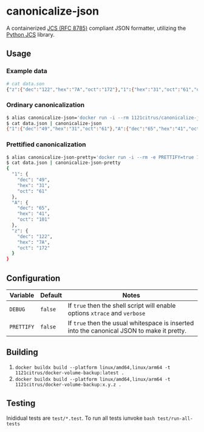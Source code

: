 # canonicalize-json
A containerized [JCS (RFC 8785)](https://datatracker.ietf.org/doc/html/rfc8785) compliant JSON formatter, utilizing the [Python JCS](https://pypi.org/project/jcs) library.

## Usage

### Example data
```sh
# cat data.son
{"z":{"dec":"122","hex":"7A","oct":"172"},"1":{"hex":"31","oct":"61","dec":"49"},"A":{"hex":"41", "dec":"65","oct":"101"}}
```

### Ordinary canonicalization
```sh
$ alias canonicalize-json='docker run -i --rm 1121citrus/canonicalize-json:latest'
$ cat data.json | canonicalize-json
{"1":{"dec":"49","hex":"31","oct":"61"},"A":{"dec":"65","hex":"41","oct":"101"},"z":{"dec":"122","hex":"7A","oct":"172"}}
```

### Prettified canonicalization
```sh
$ alias canonicalize-json-pretty='docker run -i --rm -e PRETTIFY=true 1121citrus/canonicalize-json:latest'
$ cat data.json | canonicalize-json-pretty
{
  "1": {
    "dec": "49",
    "hex": "31",
    "oct": "61"
  },
  "A": {
    "dec": "65",
    "hex": "41",
    "oct": "101"
  },
  "z": {
    "dec": "122",
    "hex": "7A",
    "oct": "172"
  }
}
```

## Configuration

Variable | Default | Notes
--- | --- | ---
`DEBUG` | `false` | If `true` then the shell script will enable options `xtrace` and `verbose`
`PRETTIFY` | `false` | If `true` then the usual whitespace is inserted into the canonical JSON to make it pretty.

## Building

1. `docker buildx build --platform linux/amd64,linux/arm64 -t 1121citrus/docker-volume-backup:latest .`
1. `docker buildx build --platform linux/amd64,linux/arm64 -t 1121citrus/docker-volume-backup:x.y.z .`

## Testing

Inididual tests are `test/*.test`. To run all tests iunvoke `bash test/run-all-tests`

<!--
## Releasing

1. [Draft a new release on GitHub](https://github.com/1121citrus/docker-volume-backup/releases/new)
-->
